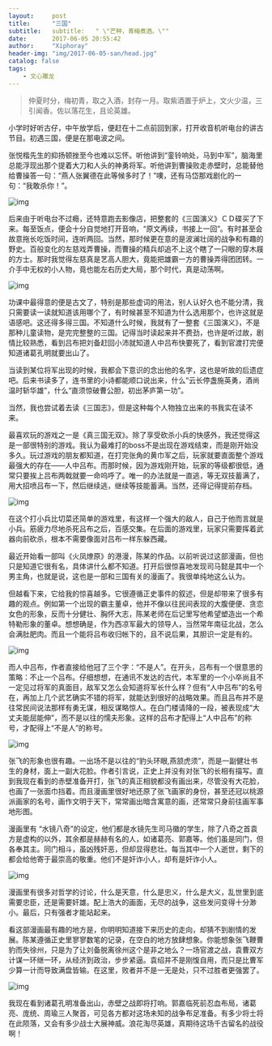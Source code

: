 ```yaml
---
layout:     post
title:      "三国"
subtitle:   subtitle:   " \"芒种，青梅煮酒。\"" 
date:       2017-06-05 20:55:42
author:     "Xiphoray"
header-img: "img/2017-06-05-san/head.jpg"
catalog: false
tags:     
    - 文心雕龙
---
```



> 仲夏时分，梅初青，取之入酒，封存一月。取紫酒置于炉上，文火少温，三引闻香。佐以落花生，且论英雄。

小学时好听古仔，中午放学后，便赶在十二点前回到家，打开收音机听电台的讲古节目。初遇三国，便是在那电波之间。

张悦楷先生的抑扬顿挫至今也难以忘怀。听他讲到“銮铃响处，马到中军”，脑海里总能浮现出那个提着大刀和人头的神勇将军。听他讲到曹操败走赤壁时，总能替他给曹操答一句：“燕人张翼德在此等候多时了！”噢，还有马岱那戏剧化的一句：“我敢杀你！”。

![img](/img/2017-06-05-san/1.jpg)

后来由于听电台不过瘾，还特意跑去影像店，把整套的《三国演义》ＣＤ碟买了下来。每至饭点，便会十分自觉地打开音响，“原文再续，书接上一回”。有时甚至会故意拖长吃饭时间，连听两回。当然，那时候更在意的是波澜壮阔的战争和有趣的野史。百般变化的左慈戏弄曹操，而曹操的精兵却追不上这个瞎了一只眼的穿木屐的方士。那时我觉得左慈真是艺高人胆大，竟能把雄霸一方的曹操弄得团团转。一介手中无权的小人物，竟也能左右历史大局，那个时代，真是动荡啊。

![img](/img/2017-06-05-san/2.jpg)

功课中最得意的便是古文了，特别是那些虚词的用法，别人认好久也不能分清，我只需要读一读就知道该用哪个了，有时候甚至不知道为什么选用那个，也许这就是语感吧。这还得多得三国。不知道什么时候，我就有了一整套《三国演义》，不是那种儿童读物，是完完整整的三国。记得当时读起来并不费劲，也许是听过故，剧情比较熟悉，看到吕布把刘备赶回小沛就知道人中吕布快要死了，看到官渡打完便知道诸葛孔明就要出山了。

当读到某位将军出现的时候，我都会下意识的念出他的名字，这也是听故的后遗症吧。后来书读多了，连书里的小诗都能顺口说出来，什么“云长停盏施英勇，酒尚温时斩华雄”，什么“直须惊破曹公胆，初出茅庐第一功”。


当然，我也尝试着去读《三国志》，但是这种每个人物独立出来的书我实在读不来。

最喜欢玩的游戏之一是《真三国无双》。除了享受砍杀小兵的快感外，我还觉得这是一部很特别的游戏。我认为最难打的boss不是出现在游戏结束，而是刚开始没多久。玩过游戏的朋友都知道，在打完张角的黄巾军之后，玩家就要直面整个游戏最强大的存在——人中吕布。而那时候，因为游戏刚开始，玩家的等级都很低，通常只要挨上吕布两戟就要一命呜呼了。唯一的办法就是一直逃，等无双技蓄满了，用大招喷吕布一下，然后继续逃，继续等技能蓄满。当然，还得记得提前存档。

![img](/img/2017-06-05-san/3.jpg)

在这个打小兵比切菜还简单的游戏里，有这样一个强大的敌人，自己于他而言就是小兵。筋疲力尽地杀死吕布之后，百感交集。在后面的游戏里，玩家只需要挥着武器向前砍杀，根本不需要像面对吕布一样东躲西藏。

最近开始看一部叫《火凤燎原》的港漫，陈某的作品。以前听说过这部漫画，但也只是知道它很有名，具体讲什么都不知道。打开后很惊喜地发现司马懿是其中一个男主角，也就是说，这也是一部和三国有关的漫画了。我很单纯地这么认为。

但越看下来，它给我的惊喜越多。它很遵循正史事件的叙述，但是却带来了很多有趣的观点。例如第一个出现的霸主董卓，他并不像以往民间表现的大腹便便、贪恋女色的形象，反而十分健壮、胸怀大志，陈某老师在后记里写他希望塑造出一个希特勒形象的董卓。想想确是，作为西凉军最大的领导人，当然常年南征北战，怎么会满肚肥肉。而且一个能将吕布收归帐下的，且不说后果，其胆识一定是有的。

![img](/img/2017-06-05-san/4.jpg)

而人中吕布，作者直接给他冠了三个字：“不是人”。在开头，吕布有一个很意思的策略：不止一个吕布。仔细想想，在通讯不发达的古代，本军里的一个小卒尚且不一定见过将军的真面目，敌军又怎么会知道将军长什么样？但有“人中吕布”的名号在，再加上几个武艺确实不错的将军，就能达到很好的战略效果。而且吕布并不是往常民间说法那样有勇无谋，相反谋略惊人。在白门楼请降的一段，被表现成“大丈夫能屈能伸”，而不是以往的懦夫形象。这样的吕布才配得上“人中吕布”的称号，才配得上“不是人”的称号。

![img](/img/2017-06-05-san/5.jpg)

张飞的形象也很有趣。一出场不是以往的“豹头环眼,燕颔虎须”，而是一副健壮书生的身材，面上一副大花脸。作者引言说，正史上并没有对张飞的长相有描写。直到我现在看到的赤壁准备开打，张飞的真正相貌都没有画出来，尽管没有大花脸，也画了一张面巾挡着。而且漫画里很好地还原了张飞画家的身份，甚至还冠以桃源派画家的名号，画作文明于天下，常常画出暗含寓意的画，还常常只身前往画军事地形图。

漫画里有 “水镜八奇”的设定，他们都是水镜先生司马徽的学生，除了八奇之首袁方是虚构的以外，其余都是赫赫有名的人，如诸葛亮、郭嘉等。他们虽是同门，但各奉其主。同门相斗，虽凶残奸恶，但却显得悲壮。每当其中一个人逝世，剩下的都会给他寄于最崇高的敬重。他们不是奸诈小人，却有是奸诈小人。

![img](/img/2017-06-05-san/6.jpg)

漫画里有很多对哲学的讨论，什么是天意，什么是忠义，什么是大义，乱世里到底需要忠臣，还是需要奸雄。配上浩大的画面，无尽的战争，这些发问变得十分渺小。最后，只有强者才能站起来。

看这部漫画最有趣的地方是，你明明知道接下来历史的走向，却猜不到剧情的发展。陈某遵循正史里寥寥数笔的记录，在空白的地方放肆想象。你能想象张飞鞭曹豹而失徐州，只是为了让刘备脱离徐州这个是非之地么？一场官渡之战，袁曹双方计谋一环继一环，从经济到政治，步步紧逼。袁绍并不是刚愎自用，而只是比曹军少算一计而导致满盘皆输。在这里，败者并不是一无是处，只不过胜者更强罢了。

![img](/img/2017-06-05-san/7.jpg)

我现在看到诸葛孔明准备出山，赤壁之战即将打响。郭嘉临死前忍血布局，诸葛亮、庞统、周瑜三人聚首，可见各方都对这场未知的战争布足准备。有多少将士将在此陨落，又会有多少战士大展神威。浪花淘尽英雄，真期待这场千古留名的战役啊！


